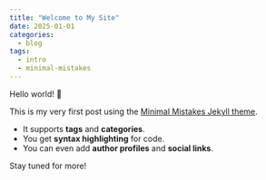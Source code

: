 ```yaml
---
title: "Welcome to My Site"
date: 2025-01-01
categories:
  - blog
tags:
  - intro
  - minimal-mistakes
---
```


Hello world! 🎉

This is my very first post using the [Minimal Mistakes Jekyll theme](https://mmistakes.github.io/minimal-mistakes/).

- It supports **tags** and **categories**.
- You get **syntax highlighting** for code.
- You can even add **author profiles** and **social links**.

Stay tuned for more!
